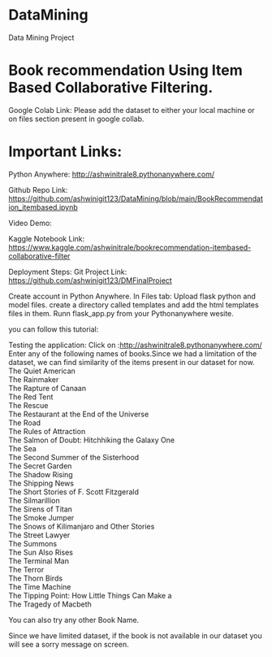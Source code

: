 # DataMining
Data Mining Project

# Book recommendation Using Item Based Collaborative Filtering.

Google Colab Link: 
Please add the dataset to either your local machine or on files section present in google collab.
# Important Links:
Python Anywhere: http://ashwinitrale8.pythonanywhere.com/

Github Repo Link: https://github.com/ashwinigit123/DataMining/blob/main/BookRecommendation_itembased.ipynb

Video Demo: 

Kaggle Notebook Link:  https://www.kaggle.com/ashwinitrale/bookrecommendation-itembased-collaborative-filter

Deployment Steps:
Git Project Link: https://github.com/ashwinigit123/DMFinalProject

Create account in Python Anywhere. In Files tab:
Upload flask python and model files.
create a directory called templates and add the html templates files in them.
Runn flask_app.py from your Pythonanywhere wesite.

you can follow this tutorial:

Testing the application:
Click on :http://ashwinitrale8.pythonanywhere.com/
Enter any of the following names of books.Since we had a limitation of the dataset, we can find similarity of the items present in our dataset for now.
The Quiet American                                  
The Rainmaker                                                
The Rapture of Canaan                                        
The Red Tent                                                 
The Rescue                                                   
The Restaurant at the End of the Universe                    
The Road                                                     
The Rules of Attraction                                      
The Salmon of Doubt: Hitchhiking the Galaxy One           
The Sea                                                      
The Second Summer of the Sisterhood                          
The Secret Garden                                            
The Shadow Rising                                            
The Shipping News                                            
The Short Stories of F. Scott Fitzgerald                     
The Silmarillion                                             
The Sirens of Titan                                          
The Smoke Jumper                                             
The Snows of Kilimanjaro and Other Stories                   
The Street Lawyer                                            
The Summons                                                  
The Sun Also Rises                                           
The Terminal Man                                             
The Terror                                                   
The Thorn Birds                                              
The Time Machine                                             
The Tipping Point: How Little Things Can Make a           
The Tragedy of Macbeth                                       

You can also try any other Book Name.

Since we have limited dataset, if the book is not available in our dataset you will see a sorry message on screen.
